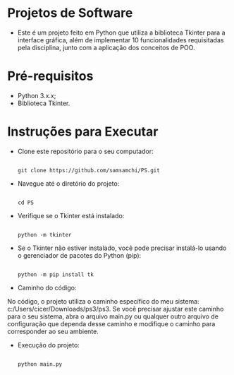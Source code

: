 # Projetos de Software

- Este é um projeto feito em Python que utiliza a biblioteca Tkinter para a interface gráfica, além de implementar 10 funcionalidades requisitadas pela disciplina, junto com a aplicação dos conceitos de POO.

# Pré-requisitos

- Python 3.x.x;
- Biblioteca Tkinter.
  
# Instruções para Executar

- Clone este repositório para o seu computador:

    ```
    
    git clone https://github.com/samsamchi/PS.git
    
    ```

- Navegue até o diretório do projeto:

    ```
    
    cd PS
    
    ```
    
-  Verifique se o Tkinter está instalado:
  
      ```
    
    python -m tkinter
    
    ```

- Se o Tkinter não estiver instalado, você pode precisar instalá-lo usando o gerenciador de pacotes do Python (pip):

    ```
    
    python -m pip install tk
    
    ```

- Caminho do código:

No código, o projeto utiliza o caminho específico do meu sistema: c:/Users/cicer/Downloads/ps3/ps3. Se você precisar ajustar este caminho para o seu sistema, abra o arquivo main.py ou qualquer outro arquivo de configuração que dependa desse caminho e modifique o caminho para corresponder ao seu ambiente.

- Execução do projeto:

    ```
    
   python main.py
    
    ```


  



